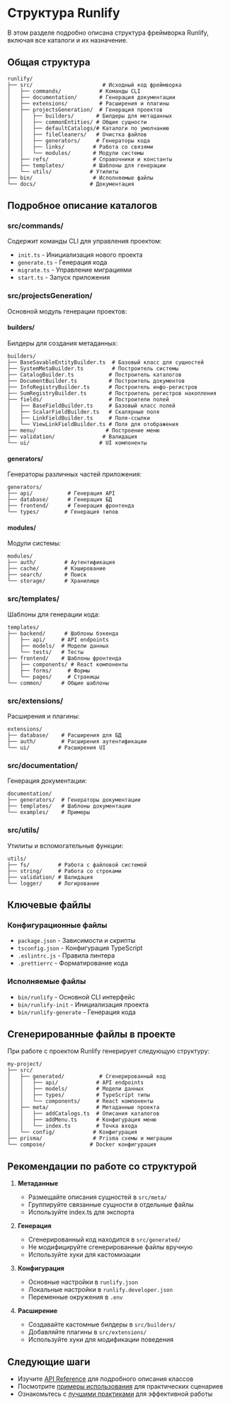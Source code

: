 # Структура Runlify

В этом разделе подробно описана структура фреймворка Runlify, включая все каталоги и их назначение.

## Общая структура

```
runlify/
├── src/                      # Исходный код фреймворка
│   ├── commands/            # Команды CLI
│   ├── documentation/       # Генерация документации
│   ├── extensions/          # Расширения и плагины
│   ├── projectsGeneration/  # Генерация проектов
│   │   ├── builders/       # Билдеры для метаданных
│   │   ├── commonEntities/ # Общие сущности
│   │   ├── defaultCatalogs/# Каталоги по умолчанию
│   │   ├── fileCleaners/   # Очистка файлов
│   │   ├── generators/     # Генераторы кода
│   │   ├── links/         # Работа со связями
│   │   └── modules/       # Модули системы
│   ├── refs/              # Справочники и константы
│   ├── templates/         # Шаблоны для генерации
│   └── utils/            # Утилиты
├── bin/                   # Исполняемые файлы
└── docs/                 # Документация
```

## Подробное описание каталогов

### src/commands/
Содержит команды CLI для управления проектом:
- `init.ts` - Инициализация нового проекта
- `generate.ts` - Генерация кода
- `migrate.ts` - Управление миграциями
- `start.ts` - Запуск приложения

### src/projectsGeneration/
Основной модуль генерации проектов:

#### builders/
Билдеры для создания метаданных:
```
builders/
├── BaseSavableEntityBuilder.ts  # Базовый класс для сущностей
├── SystemMetaBuilder.ts         # Построитель системы
├── CatalogBuilder.ts           # Построитель каталогов
├── DocumentBuilder.ts          # Построитель документов
├── InfoRegistryBuilder.ts      # Построитель инфо-регистров
├── SumRegistryBuilder.ts       # Построитель регистров накопления
├── fields/                     # Построители полей
│   ├── BaseFieldBuilder.ts     # Базовый класс полей
│   ├── ScalarFieldBuilder.ts   # Скалярные поля
│   ├── LinkFieldBuilder.ts     # Поля-ссылки
│   └── ViewLinkFieldBuilder.ts # Поля для отображения
├── menu/                      # Построение меню
├── validation/               # Валидация
└── ui/                      # UI компоненты
```

#### generators/
Генераторы различных частей приложения:
```
generators/
├── api/           # Генерация API
├── database/      # Генерация БД
├── frontend/      # Генерация фронтенда
└── types/        # Генерация типов
```

#### modules/
Модули системы:
```
modules/
├── auth/         # Аутентификация
├── cache/        # Кэширование
├── search/       # Поиск
└── storage/      # Хранилище
```

### src/templates/
Шаблоны для генерации кода:
```
templates/
├── backend/      # Шаблоны бэкенда
│   ├── api/     # API endpoints
│   ├── models/  # Модели данных
│   └── tests/   # Тесты
├── frontend/    # Шаблоны фронтенда
│   ├── components/ # React компоненты
│   ├── forms/     # Формы
│   └── pages/     # Страницы
└── common/      # Общие шаблоны
```

### src/extensions/
Расширения и плагины:
```
extensions/
├── database/    # Расширения для БД
├── auth/        # Расширения аутентификации
└── ui/         # Расширения UI
```

### src/documentation/
Генерация документации:
```
documentation/
├── generators/  # Генераторы документации
├── templates/   # Шаблоны документации
└── examples/    # Примеры
```

### src/utils/
Утилиты и вспомогательные функции:
```
utils/
├── fs/         # Работа с файловой системой
├── string/     # Работа со строками
├── validation/ # Валидация
└── logger/     # Логирование
```

## Ключевые файлы

### Конфигурационные файлы
- `package.json` - Зависимости и скрипты
- `tsconfig.json` - Конфигурация TypeScript
- `.eslintrc.js` - Правила линтера
- `.prettierrc` - Форматирование кода

### Исполняемые файлы
- `bin/runlify` - Основной CLI интерфейс
- `bin/runlify-init` - Инициализация проекта
- `bin/runlify-generate` - Генерация кода

## Сгенерированные файлы в проекте

При работе с проектом Runlify генерирует следующую структуру:

```
my-project/
├── src/
│   ├── generated/           # Сгенерированный код
│   │   ├── api/            # API endpoints
│   │   ├── models/         # Модели данных
│   │   ├── types/          # TypeScript типы
│   │   └── components/     # React компоненты
│   ├── meta/               # Метаданные проекта
│   │   ├── addCatalogs.ts  # Описания каталогов
│   │   ├── addMenu.ts      # Конфигурация меню
│   │   └── index.ts        # Точка входа
│   └── config/            # Конфигурация
├── prisma/                # Prisma схемы и миграции
└── compose/              # Docker конфигурация
```

## Рекомендации по работе со структурой

1. **Метаданные**
   - Размещайте описания сущностей в `src/meta/`
   - Группируйте связанные сущности в отдельные файлы
   - Используйте index.ts для экспорта

2. **Генерация**
   - Сгенерированный код находится в `src/generated/`
   - Не модифицируйте сгенерированные файлы вручную
   - Используйте хуки для кастомизации

3. **Конфигурация**
   - Основные настройки в `runlify.json`
   - Локальные настройки в `runlify.developer.json`
   - Переменные окружения в `.env`

4. **Расширение**
   - Создавайте кастомные билдеры в `src/builders/`
   - Добавляйте плагины в `src/extensions/`
   - Используйте хуки для модификации поведения

## Следующие шаги

- Изучите [API Reference](./06-api-reference.md) для подробного описания классов
- Посмотрите [примеры использования](./07-examples.md) для практических сценариев
- Ознакомьтесь с [лучшими практиками](./08-best-practices.md) для эффективной работы 